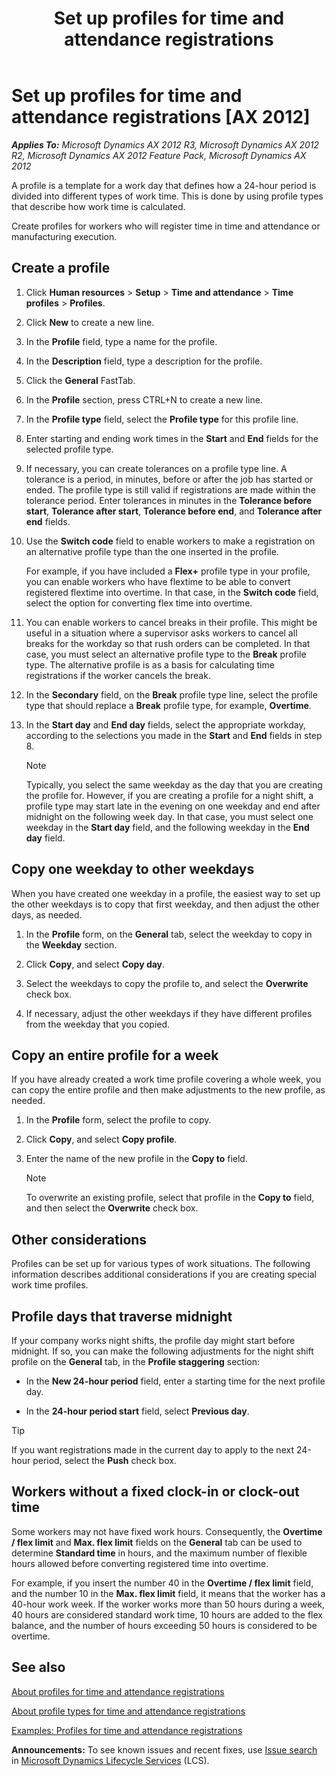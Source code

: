 ﻿---
title: Set up profiles for time and attendance registrations
TOCTitle: Set up profiles for time and attendance registrations
ms:assetid: 9e1874db-3676-4f0b-b679-a7395d5cad8c
ms:mtpsurl: https://technet.microsoft.com/en-us/library/Aa571725(v=AX.60)
ms:contentKeyID: 36058752
ms.date: 05/02/2014
mtps_version: v=AX.60
---

# Set up profiles for time and attendance registrations [AX 2012]


_**Applies To:** Microsoft Dynamics AX 2012 R3, Microsoft Dynamics AX 2012 R2, Microsoft Dynamics AX 2012 Feature Pack, Microsoft Dynamics AX 2012_

A profile is a template for a work day that defines how a 24-hour period is divided into different types of work time. This is done by using profile types that describe how work time is calculated.

Create profiles for workers who will register time in time and attendance or manufacturing execution.

## Create a profile

1.  Click **Human resources** \> **Setup** \> **Time and attendance** \> **Time profiles** \> **Profiles**.

2.  Click **New** to create a new line.

3.  In the **Profile** field, type a name for the profile.

4.  In the **Description** field, type a description for the profile.

5.  Click the **General** FastTab.

6.  In the **Profile** section, press CTRL+N to create a new line.

7.  In the **Profile type** field, select the **Profile type** for this profile line.

8.  Enter starting and ending work times in the **Start** and **End** fields for the selected profile type.

9.  If necessary, you can create tolerances on a profile type line. A tolerance is a period, in minutes, before or after the job has started or ended. The profile type is still valid if registrations are made within the tolerance period. Enter tolerances in minutes in the **Tolerance before start**, **Tolerance after start**, **Tolerance before end**, and **Tolerance after end** fields.

10. Use the **Switch code** field to enable workers to make a registration on an alternative profile type than the one inserted in the profile.
    
    For example, if you have included a **Flex+** profile type in your profile, you can enable workers who have flextime to be able to convert registered flextime into overtime. In that case, in the **Switch code** field, select the option for converting flex time into overtime.

11. You can enable workers to cancel breaks in their profile. This might be useful in a situation where a supervisor asks workers to cancel all breaks for the workday so that rush orders can be completed. In that case, you must select an alternative profile type to the **Break** profile type. The alternative profile is as a basis for calculating time registrations if the worker cancels the break.

12. In the **Secondary** field, on the **Break** profile type line, select the profile type that should replace a **Break** profile type, for example, **Overtime**.

13. In the **Start day** and **End day** fields, select the appropriate workday, according to the selections you made in the **Start** and **End** fields in step 8.
    

    > [!NOTE]
    > <P>Typically, you select the same weekday as the day that you are creating the profile for. However, if you are creating a profile for a night shift, a profile type may start late in the evening on one weekday and end after midnight on the following week day. In that case, you must select one weekday in the <STRONG>Start day</STRONG> field, and the following weekday in the <STRONG>End day</STRONG> field.</P>



## Copy one weekday to other weekdays

When you have created one weekday in a profile, the easiest way to set up the other weekdays is to copy that first weekday, and then adjust the other days, as needed.

1.  In the **Profile** form, on the **General** tab, select the weekday to copy in the **Weekday** section.

2.  Click **Copy**, and select **Copy day**.

3.  Select the weekdays to copy the profile to, and select the **Overwrite** check box.

4.  If necessary, adjust the other weekdays if they have different profiles from the weekday that you copied.

## Copy an entire profile for a week

If you have already created a work time profile covering a whole week, you can copy the entire profile and then make adjustments to the new profile, as needed.

1.  In the **Profile** form, select the profile to copy.

2.  Click **Copy**, and select **Copy profile**.

3.  Enter the name of the new profile in the **Copy to** field.
    

    > [!NOTE]
    > <P>To overwrite an existing profile, select that profile in the <STRONG>Copy to</STRONG> field, and then select the <STRONG>Overwrite</STRONG> check box.</P>



## Other considerations

Profiles can be set up for various types of work situations. The following information describes additional considerations if you are creating special work time profiles.

## Profile days that traverse midnight

If your company works night shifts, the profile day might start before midnight. If so, you can make the following adjustments for the night shift profile on the **General** tab, in the **Profile staggering** section:

  - In the **New 24-hour period** field, enter a starting time for the next profile day.

  - In the **24-hour period start** field, select **Previous day**.


> [!TIP]
> <P>If you want registrations made in the current day to apply to the next 24-hour period, select the <STRONG>Push</STRONG> check box.</P>



## Workers without a fixed clock-in or clock-out time

Some workers may not have fixed work hours. Consequently, the **Overtime / flex limit** and **Max. flex limit** fields on the **General** tab can be used to determine **Standard time** in hours, and the maximum number of flexible hours allowed before converting registered time into overtime.

For example, if you insert the number 40 in the **Overtime / flex limit** field, and the number 10 in the **Max. flex limit** field, it means that the worker has a 40-hour work week. If the worker works more than 50 hours during a week, 40 hours are considered standard work time, 10 hours are added to the flex balance, and the number of hours exceeding 50 hours is considered to be overtime.

## See also

[About profiles for time and attendance registrations](about-profiles-for-time-and-attendance-registrations.md)

[About profile types for time and attendance registrations](about-profile-types-for-time-and-attendance-registrations.md)

[Examples: Profiles for time and attendance registrations](examples-profiles-for-time-and-attendance-registrations.md)

  
**Announcements:** To see known issues and recent fixes, use [Issue search](http://go.microsoft.com/fwlink/?linkid=389258) in [Microsoft Dynamics Lifecycle Services](http://go.microsoft.com/fwlink/?linkid=306505) (LCS).

